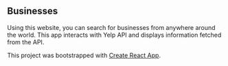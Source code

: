 ## Businesses

Using this website, you can search for businesses from anywhere around the world. This app interacts with Yelp API and displays information fetched from the API. 

This project was bootstrapped with [Create React App](https://github.com/facebook/create-react-app).

